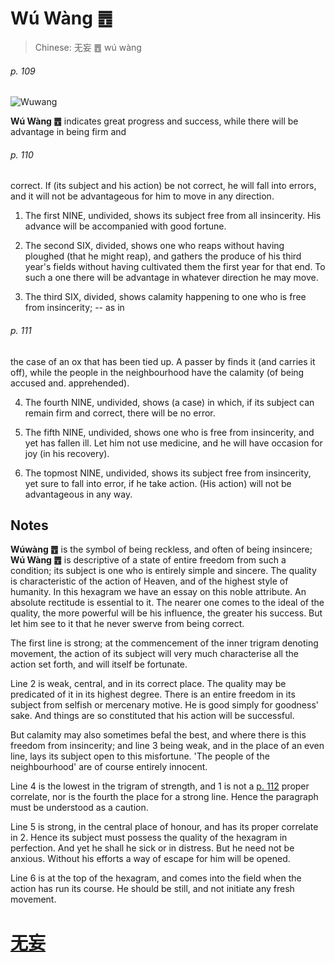 # Wú Wàng ䷘

> Chinese: 无妄 ䷘ wú wàng

###### p. 109

![Wuwang](https://88o.io/wp-content/uploads/2018/09/25-e697a0e5a684wuwang.jpg)

**Wú Wàng ䷘** indicates great progress and success, while there will be advantage in being firm and

###### p. 110

correct. If (its subject and his action) be not correct, he will fall into errors, and it will not be advantageous for him to move in any direction.

1. The first NINE, undivided, shows its subject free from all insincerity. His advance will be accompanied with good fortune.

2. The second SIX, divided, shows one who reaps without having ploughed (that he might reap), and gathers the produce of his third year's fields without having cultivated them the first year for that end. To such a one there will be advantage in whatever direction he may move.

3. The third SIX, divided, shows calamity happening to one who is free from insincerity; -- as in

###### p. 111

the case of an ox that has been tied up. A passer by finds it (and carries it off), while the people in the neighbourhood have the calamity (of being accused and. apprehended).

4. The fourth NINE, undivided, shows (a case) in which, if its subject can remain firm and correct, there will be no error.

5. The fifth NINE, undivided, shows one who is free from insincerity, and yet has fallen ill. Let him not use medicine, and he will have occasion for joy (in his recovery).

6. The topmost NINE, undivided, shows its subject free from insincerity, yet sure to fall into error, if he take action. (His action) will not be advantageous in any way.

## Notes

**Wúwàng ䷘** is the symbol of being reckless, and often of being insincere; **Wú Wàng ䷘** is descriptive of a state of entire freedom from such a condition; its subject is one who is entirely simple and sincere. The quality is characteristic of the action of Heaven, and of the highest style of humanity. In this hexagram we have an essay on this noble attribute. An absolute rectitude is essential to it. The nearer one comes to the ideal of the quality, the more powerful will be his influence, the greater his success. But let him see to it that he never swerve from being correct.

The first line is strong; at the commencement of the inner trigram denoting movement, the action of its subject will very much characterise all the action set forth, and will itself be fortunate.

Line 2 is weak, central, and in its correct place. The quality may be predicated of it in its highest degree. There is an entire freedom in its subject from selfish or mercenary motive. He is good simply for goodness' sake. And things are so constituted that his action will be successful.

But calamity may also sometimes befal the best, and where there is this freedom from insincerity; and line 3 being weak, and in the place of an even line, lays its subject open to this misfortune. 'The people of the neighbourhood' are of course entirely innocent.

Line 4 is the lowest in the trigram of strength, and 1 is not a [p. 112](e5a4a7e89384daxu.md#p-112) proper correlate, nor is the fourth the place for a strong line. Hence the paragraph must be understood as a caution.

Line 5 is strong, in the central place of honour, and has its proper correlate in 2. Hence its subject must possess the quality of the hexagram in perfection. And yet he shall he sick or in distress. But he need not be anxious. Without his efforts a way of escape for him will be opened.

Line 6 is at the top of the hexagram, and comes into the field when the action has run its course. He should be still, and not initiate any fresh movement.

# [无妄](./e697a0e5a684wuwang_cn.md)
